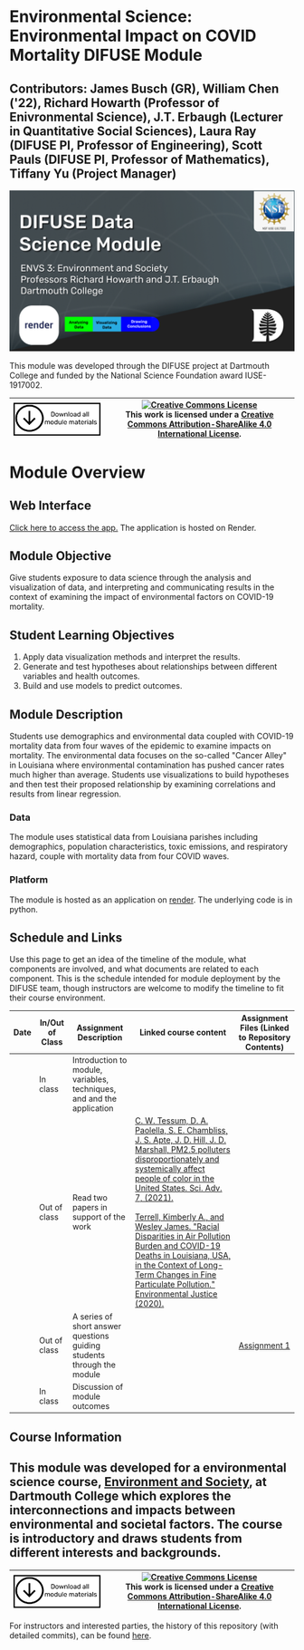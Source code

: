 # Environmental Science: Environmental Impact on COVID Mortality DIFUSE Module

## Contributors: James Busch (GR), William Chen ('22), Richard Howarth (Professor of Enivronmental Science), J.T. Erbaugh (Lecturer in Quantitative Social Sciences), Laura Ray (DIFUSE PI, Professor of Engineering), Scott Pauls (DIFUSE PI, Professor of Mathematics), Tiffany Yu (Project Manager)

![Environmental Science: Environmental Impact on COVID Mortality DIFUSE Module Funded by NSF IUSE1917002](DIFUSE-ENVS3.png)

This module was developed through the DIFUSE project at Dartmouth College and funded by the National Science Foundation award IUSE-1917002.


| <a href="https://github.com/difuse-dartmouth/covid-wave-environmental-map-regression/archive/refs/heads/main.zip"><img src="download-all.png" alt="Download the entire module" align="center" style="width: 4in;"></a>| <a rel="license" href="http://creativecommons.org/licenses/by-sa/4.0/"><img alt="Creative Commons License" style="width=2in" src="https://i.creativecommons.org/l/by-sa/4.0/88x31.png" /><br></a>This work is licensed under a <a rel="license" href="http://creativecommons.org/licenses/by-sa/4.0/">Creative Commons Attribution-ShareAlike 4.0 International License</a>. |
|---------|----------|


# Module Overview

## Web Interface
<a href="https://envs3-app-yaex.onrender.com/">Click here to access the app.</a> The application is hosted on Render.

## Module Objective 
Give students exposure to data science through the analysis and visualization of data, and interpreting and communicating results in the context of examining the impact of environmental factors on COVID-19 mortality.

## Student Learning Objectives
1.	Apply data visualization methods and interpret the results.
2.	Generate and test hypotheses about relationships between different variables and health outcomes.
3.	Build and use models to predict outcomes.

## Module Description
Students use demographics and environmental data coupled with COVID-19 mortality data from four waves of the epidemic to examine impacts on mortality.  The environmental data focuses on the so-called "Cancer Alley" in Louisiana where environmental contamination has pushed cancer rates much higher than average.  Students use visualizations to build hypotheses and then test their proposed relationship by examining correlations and results from linear regression.

### Data
The module uses statistical data from Louisiana parishes including demographics, population characteristics, toxic emissions, and respiratory hazard, couple with mortality data from four COVID waves.

### Platform
The module is hosted as an application on <a href="https://envs3-app-yaex.onrender.com/">render</a>.  The underlying code is in python.

## Schedule and Links

Use this page to get an idea of the timeline of the module, what components are involved, and what documents are related to each component. This is the schedule intended for module deployment by the DIFUSE team, though instructors are welcome to modify the timeline to fit their course environment.

| Date             |  In/Out of Class | Assignment Description                     | Linked course content                                    | Assignment Files (Linked to Repository Contents) |
|------------------|-----------------|--------------------------------------------------|-------------------------------------------------|--------------------------------------------------|
|  | In class          |Introduction to module, variables, techniques, and and the application| |  | |
|        | Out of class      |Read two papers in support of the work | <a href="https://advances.sciencemag.org/content/7/18/eabf4491">	C. W. Tessum, D. A. Paolella, S. E. Chambliss, J. S. Apte, J. D. Hill, J. D. Marshall, PM2.5 polluters disproportionately and systemically affect people of color in the United States. Sci. Adv. 7, (2021).</a> <br><br> <a href="https://www.liebertpub.com/doi/10.1089/ENV.2020.0021">Terrell, Kimberly A., and Wesley James. "Racial Disparities in Air Pollution Burden and COVID-19 Deaths in Louisiana, USA, in the Context of Long-Term Changes in Fine Particulate Pollution." Environmental Justice (2020).</a> | |
|      | Out of class |A series of short answer questions guiding students through the module| | [Assignment 1](Module_Assignment_and_Instructions/ENVS3_Assignment_v3_short_answer.docx) |
|      | In class    | Discussion of module outcomes| | |

## Course Information

This module was developed for a environmental science course, <a href="http://dartmouth.smartcatalogiq.com/current/orc/Departments-Programs-Undergraduate/Environmental-Studies-Program/ENVS-Environmental-Studies/ENVS-3">Environment and Society</a>, at Dartmouth College which explores the interconnections and impacts between environmental and societal factors.  The course is introductory and draws students from different interests and backgrounds.
---

| <a href="https://github.com/difuse-dartmouth/covid-wave-environmental-map-regression/archive/refs/heads/main.zip"><img src="download-all.png" alt="Download the entire module" align="center" style="width: 4in;"></a>| <a rel="license" href="http://creativecommons.org/licenses/by-sa/4.0/"><img alt="Creative Commons License" style="width=2in" src="https://i.creativecommons.org/l/by-sa/4.0/88x31.png" /><br></a>This work is licensed under a <a rel="license" href="http://creativecommons.org/licenses/by-sa/4.0/">Creative Commons Attribution-ShareAlike 4.0 International License</a>. |
|---------|----------|

For instructors and interested parties, the history of this repository (with detailed commits), can be found [here](https://github.com/difuse-dartmouth/covid-wave-environmental-map-regression/commits/main/).


